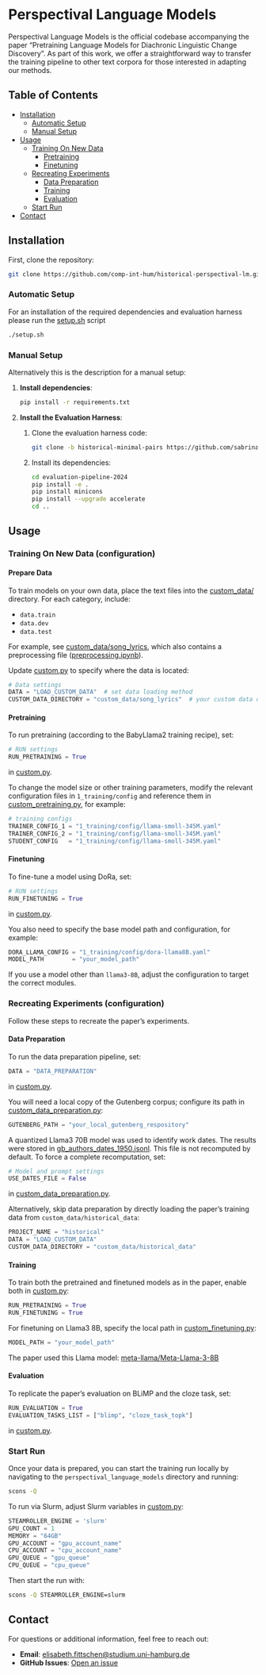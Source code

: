 # Perspectival Language Models

Perspectival Language Models is the official codebase accompanying the paper “Pretraining Language Models for Diachronic Linguistic Change Discovery”. As part of this work, we offer a straightforward way to transfer the training pipeline to other text corpora for those interested in adapting our methods.

## Table of Contents

- [Installation](#installation)
  - [Automatic Setup](#automatic-setup)
  - [Manual Setup](#manual-setup)
- [Usage](#usage)
  - [Training On New Data](#training-on-new-data-configuration)
    - [Pretraining](#pretraining)
    - [Finetuning](#finetuning)
  - [Recreating Experiments](#recreating-experiments-configuration)
    - [Data Preparation](#data-preparation)
    - [Training](#training)
    - [Evaluation](#evaluation)
  - [Start Run](#start-run)
- [Contact](#contact)


## Installation

First, clone the repository:

```bash
git clone https://github.com/comp-int-hum/historical-perspectival-lm.git
```

### Automatic Setup
For an installation of the required dependencies and evaluation harness please run the [setup.sh](setup.sh) script
```bash
./setup.sh
```

### Manual Setup
Alternatively this is the description for a manual setup:
1. **Install dependencies**:

   ```bash
   pip install -r requirements.txt
   ```

2. **Install the Evaluation Harness**:

   1. Clone the evaluation harness code:

      ```bash
      git clone -b historical-minimal-pairs https://github.com/sabrinaxinli/evaluation-pipeline-2024.git
      ```

   2. Install its dependencies:

      ```bash
      cd evaluation-pipeline-2024
      pip install -e .
      pip install minicons
      pip install --upgrade accelerate
      cd ..
      ```


## Usage

### Training On New Data (configuration)

#### Prepare Data
   To train models on your own data, place the text files into the [custom_data/](perspectival_language_models/custom_data/) directory. For each category, include:
   
   - `data.train`
   - `data.dev`
   - `data.test`

   For example, see [custom_data/song_lyrics](perspectival_language_models/custom_data/song_lyrics), which also contains a preprocessing file ([preprocessing.ipynb](perspectival_language_models/custom_data/song_lyrics/preprocessing.ipynb)).

   Update 
   [custom.py](perspectival_language_models/custom.py) 
   to specify where the data is located:
   ```python
   # Data settings
   DATA = "LOAD_CUSTOM_DATA"  # set data loading method
   CUSTOM_DATA_DIRECTORY = "custom_data/song_lyrics"  # your custom data directory
   ```

#### Pretraining

To run pretraining (according to the BabyLlama2 training recipe), set:

```python
# RUN settings
RUN_PRETRAINING = True
```

in 
[custom.py](perspectival_language_models/custom.py).

To change the model size or other training parameters, modify the relevant configuration files in `1_training/config` and reference them in 
[custom_pretraining.py](perspectival_language_models/1_training/custom_pretraining.py), for example:

```python
# training configs
TRAINER_CONFIG_1 = "1_training/config/llama-smoll-345M.yaml"
TRAINER_CONFIG_2 = "1_training/config/llama-smoll-345M.yaml"
STUDENT_CONFIG   = "1_training/config/llama-smoll-345M.yaml"
```

#### Finetuning

To fine-tune a model using DoRa, set:

```python
# RUN settings
RUN_FINETUNING = True
```

in 
[custom.py](perspectival_language_models/custom.py).

You also need to specify the base model path and configuration, for example:

```python
DORA_LLAMA_CONFIG = "1_training/config/dora-llama8B.yaml"
MODEL_PATH        = "your_model_path"
```

If you use a model other than `llama3-8B`, adjust the configuration to target the correct modules.

### Recreating Experiments (configuration)

Follow these steps to recreate the paper’s experiments.

#### Data Preparation

To run the data preparation pipeline, set:

```python
DATA = "DATA_PREPARATION"
```

in 
[custom.py](perspectival_language_models/custom.py).

You will need a local copy of the Gutenberg corpus; configure its path in 
[custom_data_preparation.py](perspectival_language_models/0_data_preparation/custom_data_preparation.py):

```python
GUTENBERG_PATH = "your_local_gutenberg_respository"
```

A quantized Llama3 70B model was used to identify work dates. The results were stored in [gb_authors_dates_1950.jsonl](perspectival_language_models/0_data_preparation/data/gb_authors_dates_1950.jsonl). This file is not recomputed by default. To force a complete recomputation, set:

```python
# Model and prompt settings
USE_DATES_FILE = False
```

in 
[custom_data_preparation.py](perspectival_language_models/0_data_preparation/custom_data_preparation.py).

Alternatively, skip data preparation by directly loading the paper’s training data from `custom_data/historical_data`:

```python
PROJECT_NAME = "historical"
DATA = "LOAD_CUSTOM_DATA"
CUSTOM_DATA_DIRECTORY = "custom_data/historical_data"
```

#### Training

To train both the pretrained and finetuned models as in the paper, enable both in 
[custom.py](perspectival_language_models/custom.py):

```python
RUN_PRETRAINING = True
RUN_FINETUNING = True
```

For finetuning on Llama3 8B, specify the local path in 
[custom_finetuning.py](perspectival_language_models/1_training/custom_finetuning.py):

```python
MODEL_PATH = "your_model_path"
```

The paper used this Llama model: [meta-llama/Meta-Llama-3-8B](https://huggingface.co/meta-llama/Meta-Llama-3-8B)

#### Evaluation

To replicate the paper’s evaluation on BLiMP and the cloze task, set:

```python
RUN_EVALUATION = True
EVALUATION_TASKS_LIST = ["blimp", "cloze_task_topk"]
```

in 
[custom.py](perspectival_language_models/custom.py).

### Start Run

Once your data is prepared, you can start the training run locally by navigating to the `perspectival_language_models` directory and running:

```bash
scons -Q
```

To run via Slurm, adjust Slurm variables in 
[custom.py](perspectival_language_models/custom.py):

```python
STEAMROLLER_ENGINE = 'slurm'
GPU_COUNT = 1
MEMORY = "64GB"
GPU_ACCOUNT = "gpu_account_name"
CPU_ACCOUNT = "cpu_account_name"
GPU_QUEUE = "gpu_queue"
CPU_QUEUE = "cpu_queue"
```

Then start the run with:

```bash
scons -Q STEAMROLLER_ENGINE=slurm
```

## Contact

For questions or additional information, feel free to reach out:

- **Email**: elisabeth.fittschen@studium.uni-hamburg.de  
- **GitHub Issues**: [Open an issue](https://github.com/comp-int-hum/historical-perspectival-lm/issues)

